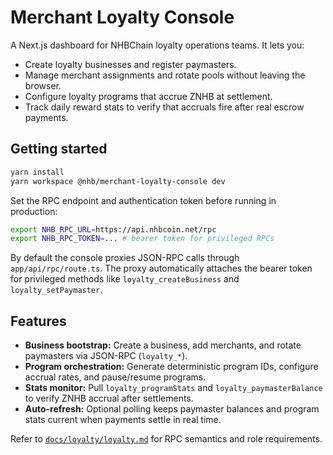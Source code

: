 # Merchant Loyalty Console

A Next.js dashboard for NHBChain loyalty operations teams. It lets you:

- Create loyalty businesses and register paymasters.
- Manage merchant assignments and rotate pools without leaving the browser.
- Configure loyalty programs that accrue ZNHB at settlement.
- Track daily reward stats to verify that accruals fire after real escrow payments.

## Getting started

```bash
yarn install
yarn workspace @nhb/merchant-loyalty-console dev
```

Set the RPC endpoint and authentication token before running in production:

```bash
export NHB_RPC_URL=https://api.nhbcoin.net/rpc
export NHB_RPC_TOKEN=... # bearer token for privileged RPCs
```

By default the console proxies JSON-RPC calls through `app/api/rpc/route.ts`. The proxy automatically attaches the bearer token for privileged methods like `loyalty_createBusiness` and `loyalty_setPaymaster`.

## Features

- **Business bootstrap:** Create a business, add merchants, and rotate paymasters via JSON-RPC (`loyalty_*`).
- **Program orchestration:** Generate deterministic program IDs, configure accrual rates, and pause/resume programs.
- **Stats monitor:** Pull `loyalty_programStats` and `loyalty_paymasterBalance` to verify ZNHB accrual after settlements.
- **Auto-refresh:** Optional polling keeps paymaster balances and program stats current when payments settle in real time.

Refer to [`docs/loyalty/loyalty.md`](../../docs/loyalty/loyalty.md) for RPC semantics and role requirements.
